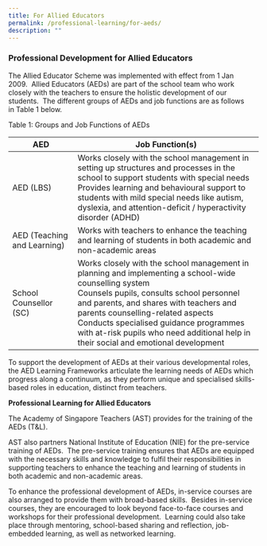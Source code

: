 ```yaml
---
title: For Allied Educators
permalink: /professional-learning/for-aeds/
description: ""
---
```

### Professional Development for Allied Educators


The Allied Educator Scheme was implemented with effect from 1 Jan 2009.&nbsp;&nbsp;Allied Educators (AEDs) are part of the school team who work closely with the teachers to ensure the holistic development of our students.&nbsp;&nbsp;The different groups of AEDs and job functions are as follows in&nbsp;Table 1&nbsp;below.

Table 1: Groups and Job Functions of AEDs

| AED | Job Function(s) |
|---|---|
| AED (LBS)  | Works closely with the school management in setting up structures and processes in the school to support students with special needs<br>Provides learning and behavioural support to students with mild special needs like autism, dyslexia, and attention-deficit / hyperactivity disorder (ADHD)<br>  |
| AED (Teaching and Learning) | Works with teachers to enhance the teaching and learning of students in both academic and non-academic areas |
| School Counsellor (SC) | Works closely with the school management in planning and implementing a school-wide counselling system<br>Counsels pupils, consults school personnel and parents, and shares with teachers and parents counselling-related aspects<br>Conducts specialised guidance programmes with at-risk pupils who need additional help in their social and emotional development |

To support the development of AEDs at their various developmental roles, the AED Learning Frameworks articulate the learning needs of AEDs which progress along a continuum, as they perform unique and specialised skills-based roles in education, distinct from teachers.

**Professional Learning for Allied Educators**

The Academy of Singapore Teachers (AST) provides for the training of the AEDs (T&amp;L).&nbsp;

AST also partners National Institute of Education (NIE) for the pre-service training of AEDs.&nbsp;&nbsp;The pre-service training ensures that AEDs are equipped with the necessary skills and knowledge to fulfil their responsibilities in supporting teachers to enhance the teaching and learning of students in both academic and non-academic areas.&nbsp;

To enhance the professional development of AEDs, in-service courses are also arranged to provide them with broad-based skills.&nbsp;&nbsp;Besides in-service courses, they are encouraged to look beyond face-to-face courses and workshops for their professional development.&nbsp;&nbsp;Learning could also take place through mentoring, school-based sharing and reflection, job-embedded learning, as well as networked learning.
